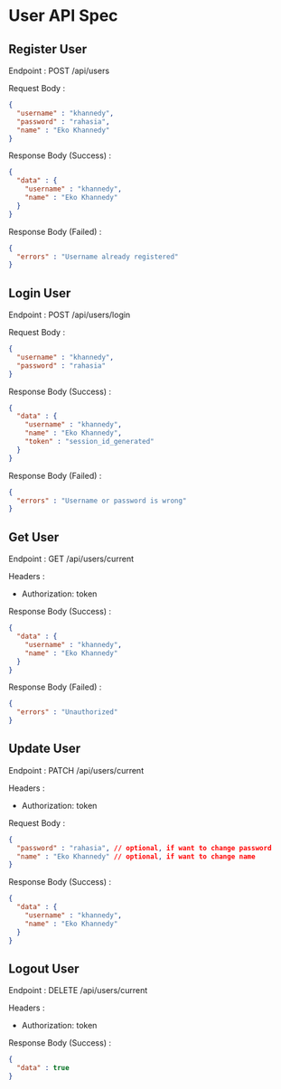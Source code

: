 # User API Spec

## Register User

Endpoint : POST /api/users

Request Body :

```json
{
  "username" : "khannedy",
  "password" : "rahasia",
  "name" : "Eko Khannedy"
}
```

Response Body (Success) : 

```json
{
  "data" : {
    "username" : "khannedy",
    "name" : "Eko Khannedy"
  }
}
```

Response Body (Failed) :

```json
{
  "errors" : "Username already registered"
}
```

## Login User

Endpoint : POST /api/users/login

Request Body :

```json
{
  "username" : "khannedy",
  "password" : "rahasia"
}
```

Response Body (Success) :

```json
{
  "data" : {
    "username" : "khannedy",
    "name" : "Eko Khannedy",
    "token" : "session_id_generated"
  }
}
```

Response Body (Failed) :

```json
{
  "errors" : "Username or password is wrong"
}
```

## Get User

Endpoint : GET /api/users/current

Headers :
- Authorization: token

Response Body (Success) :

```json
{
  "data" : {
    "username" : "khannedy",
    "name" : "Eko Khannedy"
  }
}
```

Response Body (Failed) :

```json
{
  "errors" : "Unauthorized"
}
```

## Update User

Endpoint : PATCH /api/users/current

Headers :
- Authorization: token

Request Body :

```json
{
  "password" : "rahasia", // optional, if want to change password
  "name" : "Eko Khannedy" // optional, if want to change name
}
```

Response Body (Success) :

```json
{
  "data" : {
    "username" : "khannedy",
    "name" : "Eko Khannedy"
  }
}
```

## Logout User

Endpoint : DELETE /api/users/current

Headers :
- Authorization: token

Response Body (Success) :

```json
{
  "data" : true
}
```